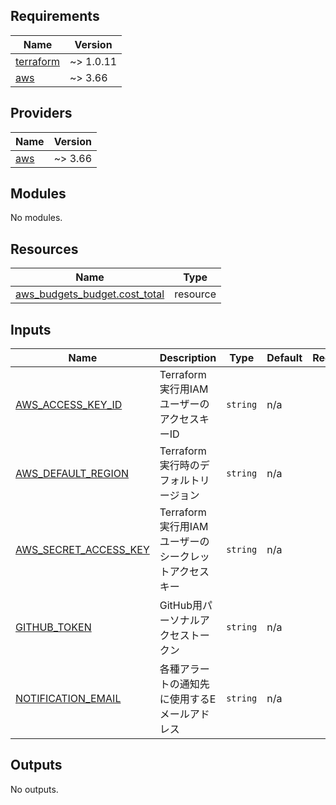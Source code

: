 ## Requirements

| Name | Version |
|------|---------|
| <a name="requirement_terraform"></a> [terraform](#requirement\_terraform) | ~> 1.0.11 |
| <a name="requirement_aws"></a> [aws](#requirement\_aws) | ~> 3.66 |

## Providers

| Name | Version |
|------|---------|
| <a name="provider_aws"></a> [aws](#provider\_aws) | ~> 3.66 |

## Modules

No modules.

## Resources

| Name | Type |
|------|------|
| [aws_budgets_budget.cost_total](https://registry.terraform.io/providers/hashicorp/aws/latest/docs/resources/budgets_budget) | resource |

## Inputs

| Name | Description | Type | Default | Required |
|------|-------------|------|---------|:--------:|
| <a name="input_AWS_ACCESS_KEY_ID"></a> [AWS\_ACCESS\_KEY\_ID](#input\_AWS\_ACCESS\_KEY\_ID) | Terraform実行用IAMユーザーのアクセスキーID | `string` | n/a | yes |
| <a name="input_AWS_DEFAULT_REGION"></a> [AWS\_DEFAULT\_REGION](#input\_AWS\_DEFAULT\_REGION) | Terraform実行時のデフォルトリージョン | `string` | n/a | yes |
| <a name="input_AWS_SECRET_ACCESS_KEY"></a> [AWS\_SECRET\_ACCESS\_KEY](#input\_AWS\_SECRET\_ACCESS\_KEY) | Terraform実行用IAMユーザーのシークレットアクセスキー | `string` | n/a | yes |
| <a name="input_GITHUB_TOKEN"></a> [GITHUB\_TOKEN](#input\_GITHUB\_TOKEN) | GitHub用パーソナルアクセストークン | `string` | n/a | yes |
| <a name="input_NOTIFICATION_EMAIL"></a> [NOTIFICATION\_EMAIL](#input\_NOTIFICATION\_EMAIL) | 各種アラートの通知先に使用するEメールアドレス | `string` | n/a | yes |

## Outputs

No outputs.
